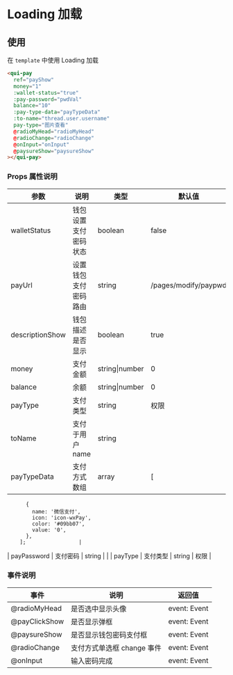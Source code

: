 # Loading 加载

## 使用

在 `template` 中使用 Loading 加载

```html
<qui-pay
  ref="payShow"
  money="1"
  :wallet-status="true"
  :pay-password="pwdVal"
  balance="10"
  :pay-type-data="payTypeData"
  :to-name="thread.user.username"
  pay-type="图片查看"
  @radioMyHead="radioMyHead"
  @radioChange="radioChange"
  @onInput="onInput"
  @paysureShow="paysureShow"
></qui-pay>
```

### Props 属性说明

| 参数            | 说明                 | 类型           | 默认值               |
| --------------- | -------------------- | -------------- | -------------------- |
| walletStatus    | 钱包设置支付密码状态 | boolean        | false                |
| payUrl          | 设置钱包支付密码路由 | string         | /pages/modify/paypwd |
| descriptionShow | 钱包描述是否显示     | boolean        | true                 |
| money           | 支付金额             | string\|number | 0                    |
| balance         | 余额                 | string\|number | 0                    |
| payType         | 支付类型             | string         | 权限                 |
| toName          | 支付于用户 name      | string         |                      |
| payTypeData     | 支付方式数组         | array          | [                    |

          {
            name: '微信支付',
            icon: 'icon-wxPay',
            color: '#09bb07',
            value: '0',
          },
        ];                 |

| payPassword | 支付密码 | string | |
| payType | 支付类型 | string | 权限 |

### 事件说明

| 事件          | 说明                       | 返回值       |
| ------------- | -------------------------- | ------------ |
| @radioMyHead  | 是否选中显示头像           | event: Event |
| @payClickShow | 是否显示弹框               | event: Event |
| @paysureShow  | 是否显示钱包密码支付框     | event: Event |
| @radioChange  | 支付方式单选框 change 事件 | event: Event |
| @onInput      | 输入密码完成               | event: Event |
